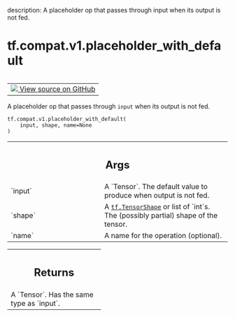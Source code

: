 description: A placeholder op that passes through input when its output is not fed.

<div itemscope itemtype="http://developers.google.com/ReferenceObject">
<meta itemprop="name" content="tf.compat.v1.placeholder_with_default" />
<meta itemprop="path" content="Stable" />
</div>

# tf.compat.v1.placeholder_with_default

<!-- Insert buttons and diff -->

<table class="tfo-notebook-buttons tfo-api nocontent" align="left">
<td>
  <a target="_blank" href="https://github.com/tensorflow/tensorflow/blob/r2.3/tensorflow/python/ops/array_ops.py#L3103-L3116">
    <img src="https://www.tensorflow.org/images/GitHub-Mark-32px.png" />
    View source on GitHub
  </a>
</td>
</table>



A placeholder op that passes through `input` when its output is not fed.

<pre class="devsite-click-to-copy prettyprint lang-py tfo-signature-link">
<code>tf.compat.v1.placeholder_with_default(
    input, shape, name=None
)
</code></pre>



<!-- Placeholder for "Used in" -->


<!-- Tabular view -->
 <table class="responsive fixed orange">
<colgroup><col width="214px"><col></colgroup>
<tr><th colspan="2"><h2 class="add-link">Args</h2></th></tr>

<tr>
<td>
`input`
</td>
<td>
A `Tensor`. The default value to produce when output is not fed.
</td>
</tr><tr>
<td>
`shape`
</td>
<td>
A <a href="../../../tf/TensorShape.md"><code>tf.TensorShape</code></a> or list of `int`s. The (possibly partial) shape of
the tensor.
</td>
</tr><tr>
<td>
`name`
</td>
<td>
A name for the operation (optional).
</td>
</tr>
</table>



<!-- Tabular view -->
 <table class="responsive fixed orange">
<colgroup><col width="214px"><col></colgroup>
<tr><th colspan="2"><h2 class="add-link">Returns</h2></th></tr>
<tr class="alt">
<td colspan="2">
A `Tensor`. Has the same type as `input`.
</td>
</tr>

</table>

